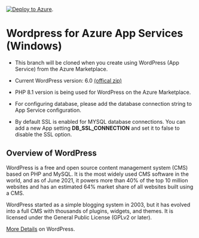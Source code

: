 [![Deploy to Azure](http://azuredeploy.net/deploybutton.png)](https://azuredeploy.net/).

# Wordpress for Azure App Services (Windows)

- This branch will be cloned when you create using WordPress (App Service) from the Azure Marketplace.
- Current WordPress version: 6.0 [(offical zip)](https://wordpress.org/latest.zip)
- PHP 8.1 version is being used for WordPress on the Azure Marketplace.

- For configuring database, please add the database connection string to App Service configuration.
- By default SSL is enabled for MYSQL database connections. You can add a new App setting **DB_SSL_CONNECTION** and set it to false to disable the SSL option.

## Overview of WordPress

WordPress is a free and open source content management system (CMS) based on PHP and MySQL. It is the most widely used CMS software in the world, and as of June 2021, it powers more than 40% of the top 10 million websites and has an estimated 64% market share of all websites built using a CMS.

WordPress started as a simple blogging system in 2003, but it has evolved into a full CMS with thousands of plugins, widgets, and themes. It is licensed under the General Public License (GPLv2 or later).

[More Details](https://wordpress.org/) on WordPress.
